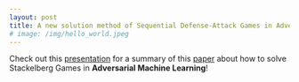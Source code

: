 ```yaml
---
layout: post
title: A new solution method of Sequential Defense-Attack Games in Adversarial Machine Learning!
# image: /img/hello_world.jpeg
---
```


Check out this [presentation](https://roinaveiro.github.io/presentations/GDSG_slides/gmsg.html#1) for a summary
of this [paper](https://arxiv.org/abs/1908.06901) about how to solve Stackelberg Games in **Adversarial Machine
Learning**!
